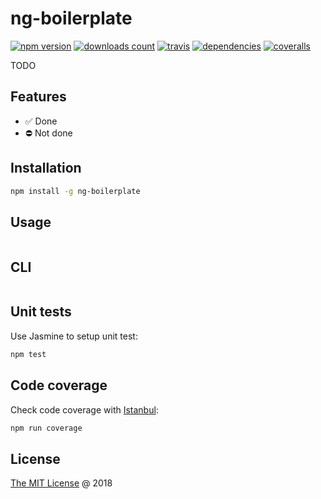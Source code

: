 # ng-boilerplate

[![npm version](https://badge.fury.io/js/ng-boilerplate.svg)](https://badge.fury.io/js/ng-boilerplate)
[![downloads count](https://img.shields.io/npm/dt/ng-boilerplate.svg)](https://www.npmjs.com/~piecioshka)
[![travis](https://img.shields.io/travis/piecioshka/ng-boilerplate.svg?maxAge=2592000)](https://travis-ci.org/piecioshka/ng-boilerplate)
[![dependencies](https://david-dm.org/piecioshka/ng-boilerplate.svg)](https://github.com/piecioshka/ng-boilerplate)
[![coveralls](https://coveralls.io/repos/github/piecioshka/ng-boilerplate/badge.svg?branch=master)](https://coveralls.io/github/piecioshka/ng-boilerplate?branch=master)

TODO

## Features

* :white_check_mark: Done
* :no_entry: Not done

## Installation

```bash
npm install -g ng-boilerplate
```

## Usage

```javascript
```

## CLI

```bash
```

## Unit tests

Use Jasmine to setup unit test:

```bash
npm test
```

## Code coverage

Check code coverage with [Istanbul](https://github.com/gotwarlost/istanbul):

```bash
npm run coverage
```

## License

[The MIT License](http://piecioshka.mit-license.org) @ 2018
